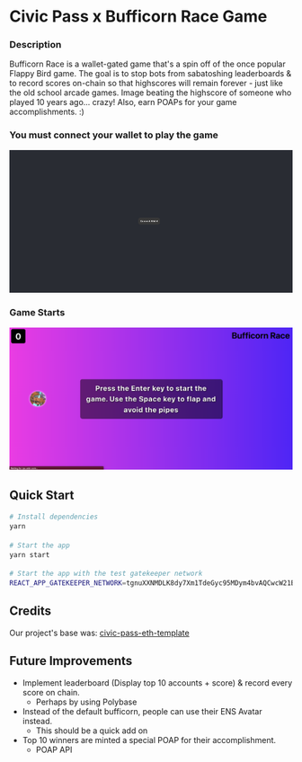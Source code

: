 # Civic Pass x Bufficorn Race Game
### Description
Bufficorn Race is a wallet-gated game that's a spin off of the once popular Flappy Bird game. The goal is to stop bots from sabatoshing leaderboards & to record scores on-chain so that highscores will remain forever - just like the old school arcade games. Image beating the highscore of someone who played 10 years ago... crazy! Also, earn POAPs for your game accomplishments. :)

### You must connect your wallet to play the game
![](public/ConnectWallet.png)

### Game Starts
![](public/BufficornRace.png)

## Quick Start

```bash
# Install dependencies
yarn

# Start the app
yarn start

# Start the app with the test gatekeeper network
REACT_APP_GATEKEEPER_NETWORK=tgnuXXNMDLK8dy7Xm1TdeGyc95MDym4bvAQCwcW21Bf yarn start
```
## Credits

Our project's base was: [civic-pass-eth-template](https://github.com/civicteam/civic-pass-eth-template)

## Future Improvements
* Implement leaderboard (Display top 10 accounts + score) & record every score on chain.
  - Perhaps by using Polybase
* Instead of the default bufficorn, people can use their ENS Avatar instead.
  - This should be a quick add on
* Top 10 winners are minted a special POAP for their accomplishment.
  - POAP API
